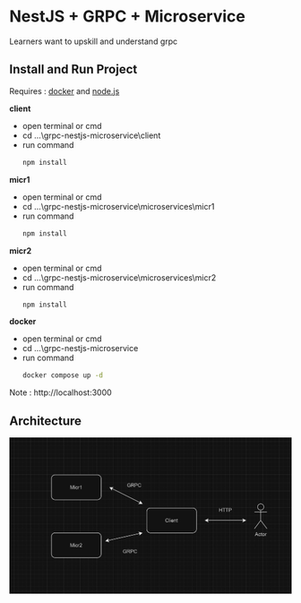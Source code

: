 # NestJS + GRPC + Microservice

Learners want to upskill and understand grpc

## Install and Run Project

 Requires :  [docker](https://www.docker.com/) and [node.js](https://nodejs.org/en/)

**client**
- open terminal or cmd
- cd ...\grpc-nestjs-microservice\client
- run command
	``` bash
	npm install
	```
**micr1**
- open terminal or cmd
- cd ...\grpc-nestjs-microservice\microservices\micr1
- run command
	``` bash
	npm install
	```
**micr2**
- open terminal or cmd
- cd ...\grpc-nestjs-microservice\microservices\micr2
- run command
	``` bash
	npm install
	```
**docker**
- open terminal or cmd
- cd ...\grpc-nestjs-microservice
- run command
	``` bash
	docker compose up -d
	```
Note : http://localhost:3000


## Architecture	
![alt text](https://github.com/nathachai13011997/grpc-nestjs-microservice/blob/main/assets/grpc.png?raw=true)
